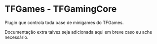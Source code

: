 # TFGames - TFGamingCore

Plugin que controla toda base de minigames do TFGames.

Documentação extra talvez seja adicionada aqui em breve caso eu ache necessário.
